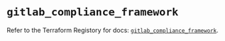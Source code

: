 # `gitlab_compliance_framework`

Refer to the Terraform Registory for docs: [`gitlab_compliance_framework`](https://registry.terraform.io/providers/gitlabhq/gitlab/16.3.0/docs/resources/compliance_framework).
